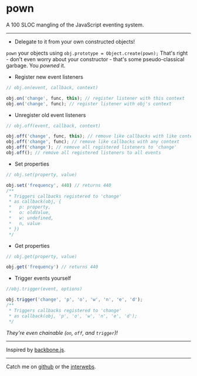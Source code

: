 pown
====

A 100 SLOC mangling of the JavaScript eventing system.

---

* Delegate to it from your own constructed objects!

 `pown` your objects using `obj.prototype = Object.create(pown);`
 That's right - don't even worry about your constructor - that's
 some pseudo-classical garbage. You *powned* it.
 
* Register new event listeners

```javascript
// obj.on(event, callback, context)

obj.on('change', func, this); // register listener with this context
obj.on('change', func); // register listener with obj's context
```

* Unregister old event listeners

```javascript
// obj.off(event, callback, context)

obj.off('change', func, this); // remove like callbacks with like context
obj.off('change', func); // remove like callbacks with any context
obj.off('change'); // remove all registered listeners to 'change'
obj.off(); // remove all registered listeners to all events
```

* Set properties

```javascript
// obj.set(property, value)

obj.set('frequency', 440) // returns 440
/**
 * Triggers callbacks registered to 'change'
 * as callback(obj, {
 *   p: property,
 *   o: oldValue,
 *   w: undefined,
 *   n, value
 * })
 */
```

* Get properties

```javascript
// obj.get(property, value)

obj.get('frequency') // returns 440
```

* Trigger events yourself

```javascript
//obj.trigger(event, options)

obj.trigger('change', 'p', 'o', 'w', 'n', 'e', 'd');
/**
 * Triggers callbacks registered to 'change'
 * as callback(obj, 'p', 'o', 'w', 'n', 'e', 'd');
 */
```

*They're even chainable (`on`, `off`, and `trigger`)!*

---

Inspired by [backbone.js](backbonejs.org).

---

Catch me on [github](github.com/zzmp) or the [interwebs](www.garabagne.io).
